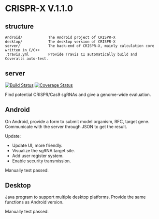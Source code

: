 # CRISPR-X V.1.1.0

## structure

	Android/ 			The Android project of CRISPR-X
	desktop/			The desktop version of CRISPR-X
	server/				The back-end of CRISPR-X, mainly calculation core written in C/C++
	.travis.yml         Provide Travis CI automatically build and Coveralls auto-test.

## server
[![Build Status](https://travis-ci.org/uestc-igem-2014/CRISPR-X.svg?branch=master)](https://travis-ci.org/uestc-igem-2014/CRISPR-X)
[![Coverage Status](https://coveralls.io/repos/uestc-igem-2014/CRISPR-X/badge.png)](https://coveralls.io/r/uestc-igem-2014/CRISPR-X)

Find potential CRISPR/Cas9 sgRNAs and give a genome-wide evaluation.

## Android

On Android, provide a form to submit model organism, RFC, target gene. Communicate with the server through JSON to get the result.

Update:
* Update UI, more friendly.
* Visualize the sgRNA target site.
* Add user register system.
* Enable security transmission. 

Manually test passed.

## Desktop

Java program to support multiple desktop platforms. Provide the same functions as Android version.

Manually test passed.

